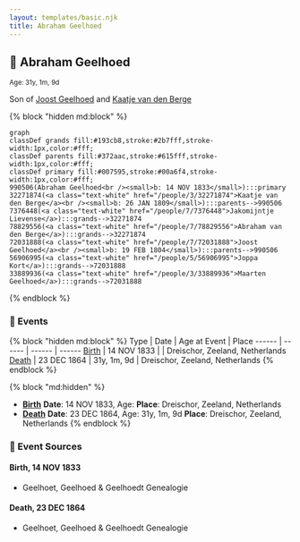 ```yaml
---
layout: templates/basic.njk
title: Abraham Geelhoed
---
```

## 🔵 Abraham Geelhoed
<small>Age: 31y, 1m, 9d</small>

Son of [Joost Geelhoed](/people/7/72031888) and [Kaatje van den Berge](/people/3/32271874)

{% block "hidden md:block" %}
```mermaid
graph
classDef grands fill:#193cb8,stroke:#2b7fff,stroke-width:1px,color:#fff;
classDef parents fill:#372aac,stroke:#615fff,stroke-width:1px,color:#fff;
classDef primary fill:#007595,stroke:#00a6f4,stroke-width:1px,color:#fff;
990506(Abraham Geelhoed<br /><small>b: 14 NOV 1833</small>):::primary
32271874(<a class="text-white" href="/people/3/32271874">Kaatje van den Berge</a><br /><small>b: 26 JAN 1809</small>):::parents-->990506
7376448(<a class="text-white" href="/people/7/7376448">Jakomijntje Lievense</a>):::grands-->32271874
78829556(<a class="text-white" href="/people/7/78829556">Abraham van den Berge</a>):::grands-->32271874
72031888(<a class="text-white" href="/people/7/72031888">Joost Geelhoed</a><br /><small>b: 19 FEB 1804</small>):::parents-->990506
56906995(<a class="text-white" href="/people/5/56906995">Joppa Kort</a>):::grands-->72031888
33889936(<a class="text-white" href="/people/3/33889936">Maarten Geelhoed</a>):::grands-->72031888
```
{% endblock %}

### 📆 Events

{% block "hidden md:block" %}
Type | Date | Age at Event | Place
------ | ------ | ------ | ------
[Birth](#event-event-2) | 14 NOV 1833 |  | Dreischor, Zeeland, Netherlands
[Death](#event-event-3) | 23 DEC 1864 | 31y, 1m, 9d | Dreischor, Zeeland, Netherlands
{% endblock %}

{% block "md:hidden" %}
- **[Birth](#event-event-2)**
**Date**: 14 NOV 1833, Age:
**Place**: Dreischor, Zeeland, Netherlands
- **[Death](#event-event-3)**
**Date**: 23 DEC 1864, Age: 31y, 1m, 9d
**Place**: Dreischor, Zeeland, Netherlands
{% endblock %}

### 📰 Event Sources

#### <a id="event-event-2"></a> Birth, 14 NOV 1833
* Geelhoet, Geelhoed & Geelhoedt Genealogie

#### <a id="event-event-3"></a> Death, 23 DEC 1864
* Geelhoet, Geelhoed & Geelhoedt Genealogie